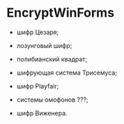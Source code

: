 # EncryptWinForms

- шифр Цезаря;

- лозунговый шифр;

- полибианский квадрат;

- шифрующая система Трисемуса;

- шифр Playfair;

- системы омофонов ???;

- шифр Виженера.
